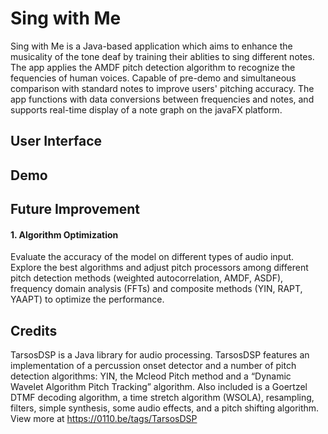 # Sing with Me

Sing with Me is a Java-based application which aims to enhance the musicality of the tone deaf by training their ablities to sing different notes. The app applies the AMDF pitch detection algorithm to recognize the fequencies of human voices. Capable of pre-demo and simultaneous comparison with standard notes to improve users' pitching accuracy. The app functions with data conversions between frequencies and notes, and supports real-time display of a note graph on the javaFX platform.


## User Interface






## Demo






## Future Improvement

#### 1. Algorithm Optimization
Evaluate the accuracy of the model on different types of audio input. Explore the best algorithms and adjust pitch processors among different pitch detection methods (weighted autocorrelation, AMDF, ASDF), frequency domain analysis (FFTs) and composite methods (YIN, RAPT, YAAPT) to optimize the performance.

## Credits

TarsosDSP is a Java library for audio processing. TarsosDSP features an implementation of a percussion onset detector and a number of pitch detection algorithms: YIN, the Mcleod Pitch method and a “Dynamic Wavelet Algorithm Pitch Tracking” algorithm. Also included is a Goertzel DTMF decoding algorithm, a time stretch algorithm (WSOLA), resampling, filters, simple synthesis, some audio effects, and a pitch shifting algorithm.
View more at https://0110.be/tags/TarsosDSP
